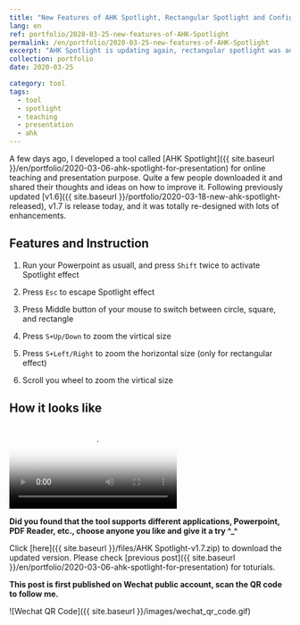 ```yaml
---
title: "New Features of AHK Spotlight, Rectangular Spotlight and Config Saving"
lang: en
ref: portfolio/2020-03-25-new-features-of-AHK-Spotlight
permalink: /en/portfolio/2020-03-25-new-features-of-AHK-Spotlight
excerpt: "AHK Spotlight is updating again, rectangular spotlight was added, and all your setting could be saved and reloaded later ^_^<br/><img src='/images/presentation2.jpg'>"
collection: portfolio
date: 2020-03-25

category: tool
tags:
  - tool
  - spotlight
  - teaching
  - presentation
  - ahk
---
```


A few days ago, I developed a tool called [AHK Spotlight]({{ site.baseurl }}/en/portfolio/2020-03-06-ahk-spotlight-for-presentation) for online teaching and presentation purpose. Quite a few people downloaded it and shared their thoughts and ideas on how to improve it. Following previously updated [v1.6]({{ site.baseurl }}/portfolio/2020-03-18-new-ahk-spotlight-released), v1.7 is release today, and it was totally re-designed with lots of enhancements. 

## Features and Instruction

1. Run your Powerpoint as usuall, and press `Shift` twice to activate Spotlight effect

2. Press `Esc` to escape Spotlight effect

3. Press Middle button of your mouse to switch between circle, square, and rectangle

4. Press `S+Up/Down` to zoom the virtical size

5. Press `S+Left/Right` to zoom the horizontal size (only for rectangular effect)

6. Scroll you wheel to zoom the virtical size

## How it looks like

<video poster="/images/2020-03-25-AHK-Spotlight.jpg" controls preload>
    <source src="/videos/2020-03-25-AHK-Spotlight.mp4" media="only screen and (min-device-width: 568px)"></source> 
    <source src="/videos/2020-03-25-AHK-Spotlight.iphone.mp4" media="only screen and (max-device-width: 568px)"></source> 
</video>

**​Did you found that the tool supports different applications, Powerpoint, PDF Reader, etc., choose anyone you like and give it a try ^_^**

Click [here]({{ site.baseurl }}/files/AHK Spotlight-v1.7.zip) to download the updated version. Please check [previous post]({{ site.baseurl }}/en/portfolio/2020-03-06-ahk-spotlight-for-presentation) for toturials.

**This post is first published on Wechat public account, scan the QR code to follow me.**

![Wechat QR Code]({{ site.baseurl }}/images/wechat_qr_code.gif)